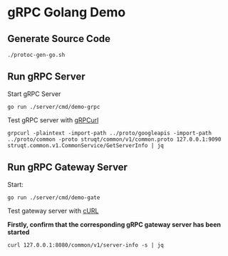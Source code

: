 # gRPC Golang Demo

## Generate Source Code

```shell
./protoc-gen-go.sh
```

## Run gRPC Server

Start gRPC Server

```shell
go run ./server/cmd/demo-grpc
```

Test gRPC server with [gRPCurl](https://github.com/fullstorydev/grpcurl)

```shell
grpcurl -plaintext -import-path ../proto/googleapis -import-path ../proto/common -proto struqt/common/v1/common.proto 127.0.0.1:9090 struqt.common.v1.CommonService/GetServerInfo | jq
```

## Run gRPC Gateway Server

Start:

```shell
go run ./server/cmd/demo-gate
```

Test gateway server with [cURL](https://curl.se)

**Firstly, confirm that the corresponding gRPC gateway server has been started**

```shell
curl 127.0.0.1:8080/common/v1/server-info -s | jq
```
